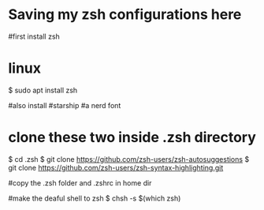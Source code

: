 # Saving my zsh configurations here

#first install zsh

# linux

$ sudo apt install zsh

#also install
#starship
#a nerd font

# clone these two inside .zsh directory
$ cd .zsh
$ git clone https://github.com/zsh-users/zsh-autosuggestions
$ git clone https://github.com/zsh-users/zsh-syntax-highlighting.git


#copy the .zsh folder and .zshrc in home dir

#make the deaful shell to zsh
$ chsh -s $(which zsh)

